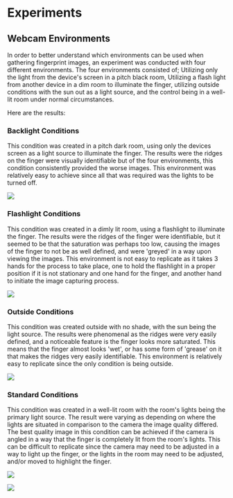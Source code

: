 # Experiments
## Webcam Environments

In order to better understand which environments can be used when gathering fingerprint images, an experiment was conducted with four different environments. The four environments consisted of; Utilizing only the light from the device's screen in a pitch black room, Utilizing a flash light from another device in a dim room to illuminate the finger, utilizing outside conditions with the sun out as a light source, and the control being in a well-lit room under normal circumstances. 

Here are the results:

### Backlight Conditions


This condition was created in a pitch dark room, using only the devices screen as a light source to illuminate the finger. The results were the ridges on the finger were visually identifiable but of the four environments, this condition consistently provided the worse images. This environment was relatively easy to achieve since all that was required was the lights to be turned off.

![](https://github.com/openinfer/PrivateIdentity/blob/master/images/Backlight.jpg)

### Flashlight Conditions


This condition was  created in a dimly lit room, using a flashlight to illuminate the finger. The results were the ridges of the finger were identifiable, but it seemed to be that the saturation was perhaps too low, causing the images of the finger to not be as well defined, and were 'greyed' in a way upon viewing the images.  This environment is not easy to replicate as it takes 3 hands for the process to take place, one to hold the flashlight in a proper position if it is not stationary and one hand for the finger, and another hand to initiate the image capturing process.

![](https://github.com/openinfer/PrivateIdentity/blob/master/images/Flashlight.jpg)

### Outside Conditions

This condition was created outside with no shade, with the sun being the light source. The results were phenomenal as the ridges were very easily defined, and a noticeable feature is the finger looks more saturated. This means that the finger almost looks 'wet', or has some form of 'grease' on it that makes the ridges very easily identifiable. This environment is relatively easy to replicate since the only condition is being outside. 

![](https://github.com/openinfer/PrivateIdentity/blob/master/images/Outside.jpg)

### Standard Conditions

This condition was created in a well-lit room with the room's lights being the primary light source. The result were varying as depending on where the lights are situated in comparison to the camera the image quality differed. The best quality image in this condition can be achieved if the camera is angled in a way that the finger is completely lit from the room's lights. This can be difficult to replicate since the camera may need to be adjusted in a way to light up the finger, or the lights in the room may need to be adjusted, and/or moved to highlight the finger. 

![](https://github.com/openinfer/PrivateIdentity/blob/master/images/Control_1.jpg)

![](https://github.com/openinfer/PrivateIdentity/blob/master/images/Control_2.jpg)

